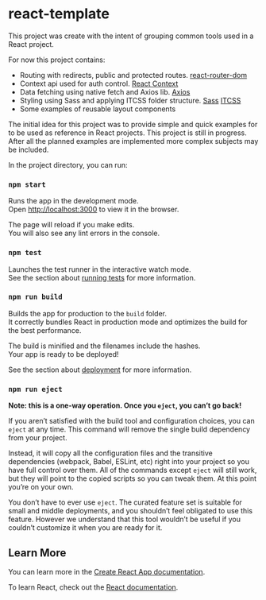 # react-template

This project was create with the intent of grouping common tools used in a React project.

For now this project contains:

- Routing with redirects, public and protected routes. [react-router-dom](https://reactrouter.com/docs/en/v6/getting-started/overview)
- Context api used for auth control. [React Context](https://reactjs.org/docs/context.html)
- Data fetching using native fetch and Axios lib. [Axios](https://github.com/axios/axios)
- Styling using Sass and applying ITCSS folder structure. [Sass](https://sass-lang.com/) [ITCSS](https://developer.helpscout.com/seed/glossary/itcss/)
- Some examples of reusable layout components

The initial idea for this project was to provide simple and quick examples for to be used as reference in React projects.
This project is still in progress. After all the planned examples are implemented more complex subjects may be included.

In the project directory, you can run:

### `npm start`

Runs the app in the development mode.\
Open [http://localhost:3000](http://localhost:3000) to view it in the browser.

The page will reload if you make edits.\
You will also see any lint errors in the console.

### `npm test`

Launches the test runner in the interactive watch mode.\
See the section about [running tests](https://facebook.github.io/create-react-app/docs/running-tests) for more information.

### `npm run build`

Builds the app for production to the `build` folder.\
It correctly bundles React in production mode and optimizes the build for the best performance.

The build is minified and the filenames include the hashes.\
Your app is ready to be deployed!

See the section about [deployment](https://facebook.github.io/create-react-app/docs/deployment) for more information.

### `npm run eject`

**Note: this is a one-way operation. Once you `eject`, you can’t go back!**

If you aren’t satisfied with the build tool and configuration choices, you can `eject` at any time. This command will remove the single build dependency from your project.

Instead, it will copy all the configuration files and the transitive dependencies (webpack, Babel, ESLint, etc) right into your project so you have full control over them. All of the commands except `eject` will still work, but they will point to the copied scripts so you can tweak them. At this point you’re on your own.

You don’t have to ever use `eject`. The curated feature set is suitable for small and middle deployments, and you shouldn’t feel obligated to use this feature. However we understand that this tool wouldn’t be useful if you couldn’t customize it when you are ready for it.

## Learn More

You can learn more in the [Create React App documentation](https://facebook.github.io/create-react-app/docs/getting-started).

To learn React, check out the [React documentation](https://reactjs.org/).
